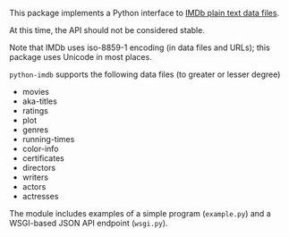This package implements a Python interface to [IMDb plain text data files][1].

[1]: http://www.imdb.com/interfaces

At this time, the API should not be considered stable.

Note that IMDb uses iso-8859-1 encoding (in data files and URLs);
this package uses Unicode in most places.

`python-imdb` supports the following data files (to greater or lesser degree)

* movies
* aka-titles
* ratings
* plot
* genres
* running-times
* color-info
* certificates
* directors
* writers
* actors
* actresses

The module includes examples of a simple program (`example.py`)
and a WSGI-based JSON API endpoint (`wsgi.py`).
